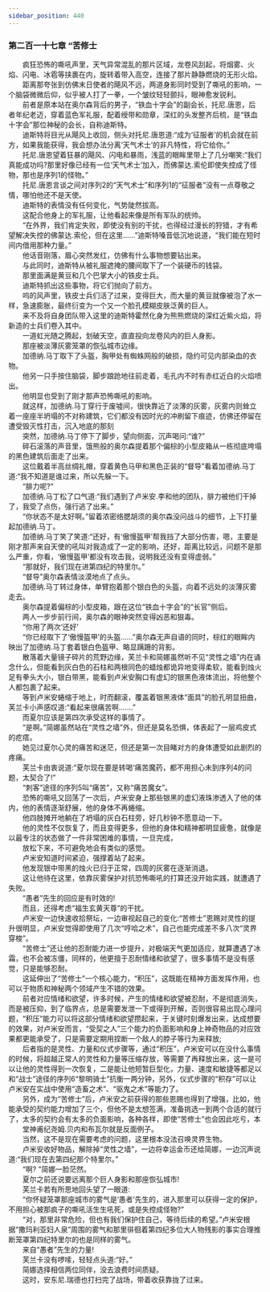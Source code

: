 ```yaml
---
sidebar_position: 440
---
```

### 第二百一十七章 “苦修士  


　　疯狂恐怖的嘶吼声里，天气异常混乱的那片区域，龙卷风刮起，将烟雾、火焰、闪电、冰雹等挟裹在内，旋转着带入高空，连接了那片静静燃烧的无形火焰。  
　　距离那夸张到仿佛末日使者的飓风不远，两道身影同时受到了嘶吼的影响，一个脑袋微微后仰，似乎被人打了一拳，一个皱纹轻轻颤抖，眼神愈发锐利。  
　　前者是原本站在奥尔森背后的男子，“铁血十字会”的副会长，托尼.唐恩，后者年纪老迈，穿着蓝色军礼服，配着绶带和勋章，深红的头发整齐后梳，是“铁血十字会”那位神秘的会长，自称迪斯特。  
　　迪斯特将目光从飓风上收回，侧头对托尼.唐恩道:“成为‘征服者’的机会就在前方，如果我能获得，我会想办法分离‘天气术士’的非凡特性，将它给你。”  
　　托尼.唐恩望着狂暴的飓风、闪电和暴雨，浅蓝的眼眸里带上了几分嘲笑:“我们真能成功吗?那里好像已经有一位‘天气术士’加入，而佛蒙达.索伦即使失控成了怪物，那也是序列1的怪物。”  
　　托尼.唐恩言谈之间对序列2的“天气术士”和序列1的“征服者”没有一点尊敬之情，哪怕他还不是天使。  
　　迪斯特的表情没有任何变化，气势陡然拔高。  
　　这配合他身上的军礼服，让他看起来像是所有军队的统帅。  
　　“在外界，我们肯定失败，即使没有别的干扰，也得经过漫长的狩猎，才有希望解决失控的佛蒙达.索伦，但在这里……”迪斯特嗓音低沉地说道，“我们能在短时间内借用那种力量。”  
　　他话音刚落，眉心突然发红，仿佛有什么事物想要钻出来。  
　　与此同时，迪斯特从被礼服遮掩的腰间取下了一个装硬币的钱袋。  
　　那里面满是黄豆和几个巴掌大小的铁皮士兵。  
　　迪斯特抓出这些事物，将它们抛向了前方。  
　　呜的风声里，铁皮士兵们活了过来，变得巨大，而大量的黄豆就像被泡了水一样，急速膨胀，最终衍变为一个又一个脸孔模糊皮肤泛黄的巨人。  
　　来不及将自身团队带入这里的迪斯特霍然化身为熊熊燃烧的深红近紫火焰，将新造的士兵们卷入其中。  
　　一道虹光随之腾起，划破天空，直直投向龙卷风内的巨人身影。  
　　那座被淡薄灰雾笼罩的恢弘城市边缘。  
　　加德纳.马丁取下了头盔，胸甲处有蜘蛛网般的破损，隐约可见内部染血的衣物。  
　　他另一只手按住脑袋，脚步踉跄地往前走着，毛孔内不时有赤红近白的火焰喷出。  
　　他明显也受到了刚才那声恐怖嘶吼的影响。  
　　就这样，加德纳.马丁穿行于废墟间，很快靠近了淡薄的灰雾，灰雾内则耸立着一座座半坍塌的不对称建筑，它们都没有因时光的冲刷留下痕迹，仿佛还停留在遭受毁灭性打击，沉入地底的那刻  
　　突然，加德纳.马丁停下了脚步，望向侧面，沉声喝问:“谁?”  
　　碎石滚落的声音里，饿熊般的奥尔森提着那个偏棕的小型皮箱从一栋彻底垮塌的黑色建筑后面走了出来。  
　　这位戴着半高丝绸礼帽，穿着黄色马甲和黑色正装的“督导”看着加德纳.马丁道:“我不知道是谁过来，所以先躲一下。  
　　“腓力呢?“  
　　加德纳.马丁松了口气道:“我们遇到了卢米安.李和他的团队，腓力被他们干掉了，我受了点伤，强行逃了出来。”  
　　“你状态不是太好啊。”留着浓密络腮胡须的奥尔森没问战斗的细节，上下打量起加德纳.马丁。  
　　加德纳.马丁笑了笑道:“还好，有‘傲慢盔甲’帮我挡了大部分伤害，嗯，主要是刚才那声来自天使的吼叫对我造成了一定的影响，还好，距离比较远，问题不是那么严重，你看，‘傲慢盔甲’都没有攻击我，说明我还没有变得虚弱。”  
　　“那就好，我们现在进第四纪的特里尔。”  
　　“督导”奥尔森表情淡漠地点了点头。  
　　加德纳.马丁转过身体，单臂抱着那个银白色的头盔，向着不远处的淡薄灰雾走去。  
　　奥尔森提着偏棕的小型皮箱，跟在这位“铁血十字会”的“长官”侧后。  
　　两人一步步前行间，奥尔森的眼神突然变得凶恶和狠毒。  
　　“你用了两次‘还好’  
　　“你已经取下了‘傲慢盔甲’的头盔……”奥尔森无声自语的同时，棕红的眼眸内映出了加德纳.马丁套着银白色盔甲、略显蹒跚的背影。  
　　散落着大量镜子碎片的荒野边缘，芙兰卡和简娜虽然听不见“灵性之墙”内在诵念什么，但能看到灰白色的石柱和两根同色的蜡烛都诡异地变得柔软，能看到烛火足有拳头大小，银白带黑，能看到卢米安胸口有虚幻的银黑色液体流出，将他整个人都包裹了起来。  
　　等到卢米安蜷缩于地上，时而翻滚，覆盖着银黑液体“面具”的脸孔明显扭曲，芙兰卡小声感叹道:“看起来很痛苦啊.……”  
　　而夏尔应该是第四次承受这样的事情了。  
　　“是啊。”简娜虽然站在“灵性之墙”外，但还是莫名恐惧，体表起了一层鸡皮式的疙瘩。  
　　她见过夏尔心灵的痛苦和迷茫，但还是第一次目睹对方的身体遭受如此剧烈的疼痛。  
　　芙兰卡由衷说道:“夏尔现在要是转喝‘痛苦魔药，都不用担心未到序列4的问题，太契合了!”  
　　“刺客”途径的序列5叫“痛苦”，又称“痛苦魔女”。  
　　恐怖的嘶吼又回荡了一次后，卢米安身上那些银黑的虚幻液珠渗透入了他的体内，他的表情逐渐舒展，他的身体不再蜷缩。  
　　他四肢摊开地躺在了坍塌的灰白石柱旁，好几秒钟不愿意动一下。  
　　他的灵性不仅恢复了，而且变得更多，但他的身体和精神都明显疲惫，就像是以最专注的状态做了一件非常困难的事情，一旦完成，  
　　放松下来，不可避免地会有类似的感觉。  
　　卢米安知道时间紧迫，强撑着站了起来。  
　　他发现银中带黑的烛火已归于正常，四周的灰雾在逐渐消退。  
　　这让他待在这里，依靠灰雾保护对抗恐怖嘶吼的打算还没开始实践，就遭遇了失败。  
　　“愚者”先生的回应是有时效的!  
　　而且，还得考虑“福生玄黄天尊”的干扰。  
　　卢米安一边快速收拾祭坛，一边审视起自己的变化:“苦修士”恩赐对灵性的提升很明显，卢米安觉得即使用了几次“哼哈之术”，自己也能完成差不多八次“灵界穿梭”。  
　　“苦修士”还让他的忍耐能力进一步提升，对极端天气更加适应，就算遭遇了冰霜，也不会被冻僵，同样的，他更擅于忍耐情绪和欲望了，很多事情不是没有感觉，只是能够忍耐。  
　　这延伸出了“苦修士”一个核心能力，“积压”，这既能在精神方面发挥作用，也可以于物质和神秘两个领域产生不错的效果。  
　　前者对应情绪和欲望，许多时候，产生的情绪和欲望被忍耐，不是彻底消失，而是被压抑，到了临界点，总是需要发泄一下或得到开解，否则很容易出现心理问题，“积压”能力可以将这部分情绪和欲望攒起来，于关键时刻爆发出来，达成想要的效果，对卢米安而言，“受契之人”三个能力的负面影响和身上神奇物品的对应效果都更能承受了，只是需要定期用捏断一个敌人的脖子等行为来释放;  
　　后者指的是灵性、力量和仪式步骤等，通过“积压”，卢米安可以在没什么事情的时候，将超越正常人的灵性和力量等压缩存放，等需要了再释放出来，这一是可以让他的灵性得到一次恢复，二是能让他短暂巨型化，力量、速度和敏捷等都足以和“战士”途径的序列6“黎明骑士”抗衡一两分钟，另外，仪式步骤的“积存”可以让卢米安在实战中使用“造畜之术”、“驱鬼之术”等能力了。  
　　另外，成为“苦修士”后，卢米安之前获得的那些恩赐也得到了增强，比如，他能承受的契约能力增加了三个，但他不是太想签满，准备挑选一到两个合适的就行了，太多的契约会有太多的负面影响，各种各样，即使“苦修士”也会因此吃亏，本  
　　堂神甫纪尧姆.贝内和布瓦尔就是反面例子。  
　　当然，这不是现在需要考虑的问题，这里根本没法召唤灵界生物。  
　　卢米安收好物品，解除掉“灵性之墙”，一边将幸运金币还给简娜，一边沉声说道:“我们现在去第四纪那个特里尔。”  
　　“啊? ”简娜一脸茫然。  
　　夏尔之前还说要远离那个巨人身影和那座恢弘城市!  
　　芙兰卡若有所思地回头望了一眼道:  
　　“你怀疑笼罩那座城市的雾气是‘愚者’先生的，进入那里可以获得一定的保护，不用担心被那疯子的嘶吼活生生吼死，或是失控成怪物?”  
　　“对，那里非常危险，但也有我们保护住自己，等待后续的希望。”卢米安根据“撒玛利亚妇人泉”周围的雾气和那里徘徊着第四纪多位大人物残影的事实合理推断笼罩第四纪特里尔的也是同样的雾气。  
　　来自“愚者”先生的力量!  
　　芙兰卡没有啰嗦，轻轻点头道:“好。”  
　　简娜选择相信两位同伴，没去浪费时间质疑。  
　　这时，安东尼.瑞德也打扫完了战场，带着收获靠拢了过来。  

